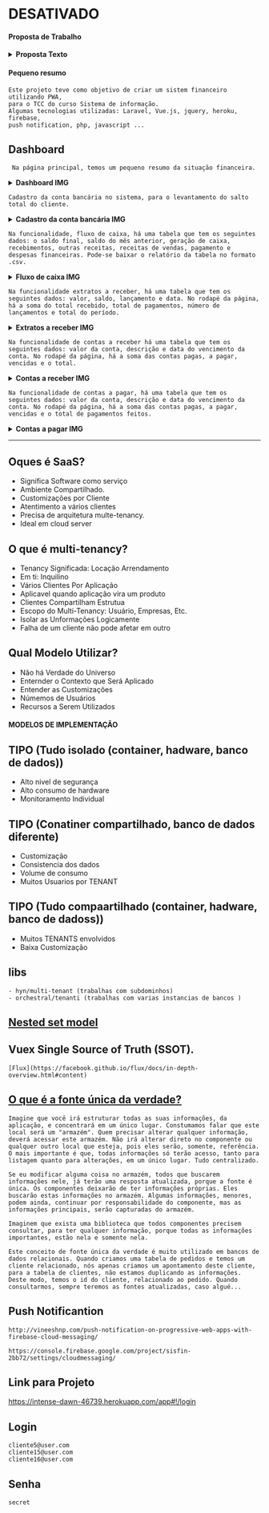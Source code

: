 # DESATIVADO 

####  Proposta de Trabalho
<details><summary><b>Proposta  Texto</b></summary>
<p>
 Este trabalho tem como objetivo desenvolver um Sistema de Gestão Administrativo / Financeiro, oferecendo serviços de otimização de atividades no setor financeiro, com as funcionalidades de contas a pagar e receber, gerenciamento de contas bancárias e fluxo de caixa. Além de oferecer informações que ajudam os setores estratégicos, dando apoio à tomada de decisão, oferecendo uma boa interação e acessibilidade dos serviços. Serão utilizados modelos como multi-tenancy, modelo na qual nasceu com a computação em nuvem, e PWA (Progressive Web Apps) dando uma melhor interação dos seus serviços.
</p></details>

#### Pequeno resumo
```
Este projeto teve como objetivo de criar um sistem financeiro utilizando PWA,
para o TCC do curso Sistema de informação.
Algumas tecnologias utilizadas: Laravel, Vue.js, jquery, heroku, firebase,
push notification, php, javascript ...
```

## Dashboard
``` Na página principal, temos um pequeno resumo da situação financeira.```

<details><summary><b>Dashboard  IMG</b></summary>
<p>

![image4](https://user-images.githubusercontent.com/19413241/157049090-722c0033-fdb2-4d26-b532-bcd4d9b600ed.png)
 
</p></details>

``` Cadastro da conta bancária no sistema, para o levantamento do salto total do cliente. ```
<details><summary><b>Cadastro da conta bancária  IMG</b></summary>
<p>
 
![image7](https://user-images.githubusercontent.com/19413241/157230843-1787402e-3814-47f7-9ce9-397ade27267b.png)
 
</p></details>

``` Na funcionalidade, fluxo de caixa, há uma tabela que tem os seguintes dados: o saldo final, saldo do mês anterior, geração de caixa, recebimentos, outras receitas, receitas de vendas, pagamento e despesas financeiras. Pode-se baixar o relatório da tabela no formato .csv.  ```
<details><summary><b>Fluxo de caixa  IMG</b></summary>
<p>

![image6](https://user-images.githubusercontent.com/19413241/157492849-b3659e99-ee60-4105-8fbc-edc82280cc2d.png)
 
</p></details>

```Na funcionalidade extratos a receber, há uma tabela que tem os seguintes dados: valor, saldo, lançamento e data. No rodapé da página, há a soma do total recebido, total de pagamentos, número de lançamentos e total do período.```
<details><summary><b>Extratos a receber IMG</b></summary>
<p>

 ![image9](https://user-images.githubusercontent.com/19413241/159173964-a9bddc91-421b-4765-884d-b414a0264c64.png)
 
</p></details>

```Na funcionalidade de contas a receber há uma tabela que tem os seguintes dados: valor da conta, descrição e data do vencimento da conta. No rodapé da página, há a soma das contas pagas, a pagar, vencidas e o total.```
<details><summary><b>Contas a receber  IMG</b></summary>
<p>

![image8](https://user-images.githubusercontent.com/19413241/158430797-7e471e31-3e90-4a94-92ea-1fa8121a0469.png)

</p></details>

```Na funcionalidade de contas a pagar, há uma tabela que tem os seguintes dados: valor da conta, descrição e data do vencimento da conta. No rodapé da página, há a soma das contas pagas, a pagar, vencidas e o total de pagamentos feitos. ```
<details><summary><b>Contas a pagar IMG</b></summary>
<p>

![image10](https://user-images.githubusercontent.com/19413241/157668935-2e97f25d-c5ab-47bc-8ec9-700c955ef1a1.png)

 </p></details>
 
 ----------------------------------------------------------------------------------------------
## Oques é SaaS?
- Significa Software como serviço
- Ambiente Compartilhado.
- Customizações por Cliente
- Atentimento a vários clientes
- Precisa de arquitetura multe-tenancy.
- Ideal em cloud server

## O que é multi-tenancy?
- Tenancy Significada: Locação Arrendamento
- Em ti: Inquilino
- Vários Clientes Por Aplicação
- Aplicavel quando aplicação vira um produto
- Clientes Compartilham Estrutua
- Escopo do Multi-Tenancy: Usuário, Empresas, Etc.
- Isolar as Unformações Logicamente
- Falha de um cliente não pode afetar em outro

## Qual Modelo Utilizar?
- Não há Verdade do Universo
- Enternder o Contexto que Será Aplicado
- Entender as Customizações
- Númemos de Usuários
- Recursos a Serem Utilizados

#### MODELOS DE IMPLEMENTAÇÃO

## TIPO (Tudo isolado (container, hadware, banco de dados))
- Alto nivel de segurança
- Alto consumo de hardware
- Monitoramento Individual

## TIPO (Conatiner compartilhado, banco de dados diferente)
- Customização
- Consistencia dos dados
- Volume de consumo
- Muitos Usuarios por TENANT

## TIPO (Tudo compaartilhado (container, hadware, banco de dadoss))
- Muitos TENANTS envolvidos
- Baixa Customização 


## libs 
```
- hyn/multi-tenant (trabalhas com subdominhos)
- orchestral/tenanti (trabalhas com varias instancias de bancos )
```
## [Nested set model](https://en.wikipedia.org/wiki/Nested_set_model)

## Vuex  Single Source of Truth (SSOT). 
```
[Flux](https://facebook.github.io/flux/docs/in-depth-overview.html#content) 
```
## [O que é a fonte única da verdade?](https://www.schoolofnet.com/curso-vue-20-com-vuex/2280)
```
Imagine que você irá estruturar todas as suas informações, da aplicação, e concentrará em um único lugar. Constumamos falar que este local será um "armazém". Quem precisar alterar qualquer informação, deverá acessar este armazém. Não irá alterar direto no componente ou qualquer outro local que esteja, pois eles serão, somente, referência. O mais importante é que, todas informações só terão acesso, tanto para listagem quanto para alterações, em um único lugar. Tudo centralizado.

Se eu modificar alguma coisa no armazém, todos que buscarem informações nele, já terão uma resposta atualizada, porque a fonte é única. Os componentes deixarão de ter informações próprias. Eles buscarão estas informações no armazém. Algumas informações, menores, podem ainda, continuar por responsabilidade do componente, mas as informações principais, serão capturadas do armazém.

Imaginem que exista uma biblioteca que todos componentes precisem consultar, para ter qualquer informação, porque todas as informações importantes, estão nela e somente nela.

Este conceito de fonte única da verdade é muito utilizado em bancos de dados relacionais. Quando criamos uma tabela de pedidos e temos um cliente relacionado, nós apenas criamos um apontamento deste cliente, para a tabela de clientes, não estamos duplicando as informações. Deste modo, temos o id do cliente, relacionado ao pedido. Quando consultarmos, sempre teremos as fontes atualizadas, caso algué...

```

 ## Push Notificantion
 ```
 http://vineeshnp.com/push-notification-on-progressive-web-apps-with-firebase-cloud-messaging/
 
 https://console.firebase.google.com/project/sisfin-2bb72/settings/cloudmessaging/
 ```

## Link para Projeto
https://intense-dawn-46739.herokuapp.com/app#!/login

 ## Login
  ```
 cliente5@user.com
 cliente15@user.com
 cliente16@user.com
  ```
## Senha 
  ```
 secret
 ```
